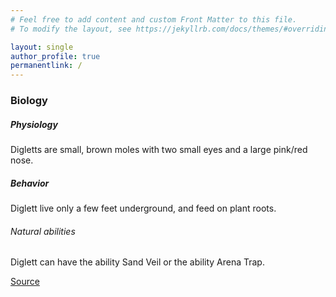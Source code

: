```yaml
---
# Feel free to add content and custom Front Matter to this file.
# To modify the layout, see https://jekyllrb.com/docs/themes/#overriding-theme-defaults

layout: single
author_profile: true
permanentlink: /
---
```


<p align="center">
  <!-- <img src="http://static.pokemonpets.com/images/monsters-images-300-300/18050-Shiny-Alolan-Diglett.png"> -->
  <!-- <img src="http://www.iec.northwestern.edu/images/People/stephanie_sm.jpg"> -->
</p>

### Biology
##### Physiology
Digletts are small, brown moles with two small eyes and a large pink/red nose. 

##### Behavior
Diglett live only a few feet underground, and feed on plant roots. 

###### Natural abilities
Diglett can have the ability Sand Veil or the ability Arena Trap.

[Source](https://bulbapedia.bulbagarden.net/wiki/Diglett_(Pok%C3%A9mon))